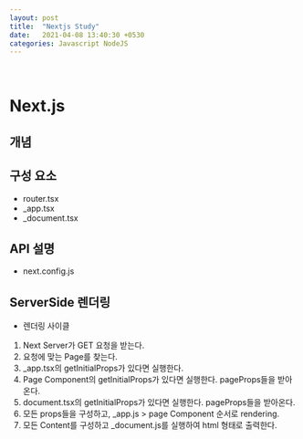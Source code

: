 ```yaml
---
layout: post
title:  "Nextjs Study"
date:   2021-04-08 13:40:30 +0530
categories: Javascript NodeJS
---
```

<br>

# Next.js
## 개념

## 구성 요소
* router.tsx
* _app.tsx
* _document.tsx

## API 설명
* next.config.js

## ServerSide 렌더링
* 렌더링 사이클
 1. Next Server가 GET 요청을 받는다.
 2. 요청에 맞는 Page를 찾는다.
 3. _app.tsx의 getInitialProps가 있다면 실행한다.
 4. Page Component의 getInitialProps가 있다면 실행한다. pageProps들을 받아온다.
 5. document.tsx의 getInitialProps가 있다면 실행한다. pageProps들을 받아온다.
 6. 모든 props들을 구성하고, _app.js > page Component 순서로 rendering.
 7. 모든 Content를 구성하고 _document.js를 실행하여 html 형태로 출력한다.